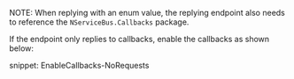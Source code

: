NOTE: When replying with an enum value, the replying endpoint also needs to reference the `NServiceBus.Callbacks` package.

If the endpoint only replies to callbacks, enable the callbacks as shown below:

snippet: EnableCallbacks-NoRequests